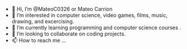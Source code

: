 - 👋 Hi, I’m @MateoC0326 or Mateo Carrion
- 👀 I’m interested in computer science, video games, films, music, drawing, and excercising. 
- 🌱 I’m currently learning programming and computer science courses .
- 💞️ I’m looking to collaborate on coding projects. 
- 📫 How to reach me ...

<!---
MateoC0326/MateoC0326 is a ✨ special ✨ repository because its `README.md` (this file) appears on your GitHub profile.
You can click the Preview link to take a look at your changes.
--->
